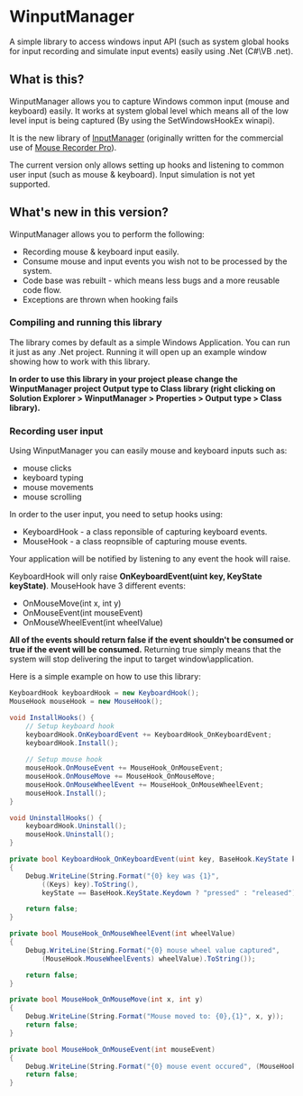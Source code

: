 # WinputManager
A simple library to access windows input API (such as system global hooks for input recording and simulate input events) easily using .Net (C#\VB .net).

## What is this?
WinputManager allows you to capture Windows common input (mouse and keyboard) easily. It works at system global level which means all of the low level input is being captured (By using the SetWindowsHookEx winapi).

It is the new library of [InputManager](https://www.codeproject.com/Articles/117657/InputManager-library-Track-user-input-and-simulate) (originally written for the commercial use of [Mouse Recorder Pro](http://byshynet.com/software.php?id=3)).

The current version only allows setting up hooks and listening to common user input (such as mouse & keyboard).
Input simulation is not yet supported.

## What's new in this version?
WinputManager allows you to perform the following:
* Recording mouse & keyboard input easily.
* Consume mouse and input events you wish not to be processed by the system.
* Code base was rebuilt - which means less bugs and a more reusable code flow.
* Exceptions are thrown when hooking fails


### Compiling and running this library
The library comes by default as a simple Windows Application. You can run it just as any .Net project.
Running it will open up an example window showing how to work with this library.

**In order to use this library in your project please change the WinputManager project Output type to Class library (right clicking on Solution Explorer > WinputManager > Properties > Output type > Class library).**

### Recording user input
Using WinputManager you can easily mouse and keyboard inputs such as: 
* mouse clicks
* keyboard typing
* mouse movements
* mouse scrolling

In order to the user input, you need to setup hooks using:
* KeyboardHook - a class reponsible of capturing keyboard events.
* MouseHook - a class reopnsible of capturing mouse events.

Your application will be notified by listening to any event the hook will raise.

KeyboardHook will only raise **OnKeyboardEvent(uint key, KeyState keyState)**.
MouseHook have 3 different events: 
* OnMouseMove(int x, int y)
* OnMouseEvent(int mouseEvent)
* OnMouseWheelEvent(int wheelValue)

**All of the events should return false if the event shouldn't be consumed or true if the event will be consumed.**
Returning true simply means that the system will stop delivering the input to target window\application.

Here is a simple example on how to use this library:
```csharp
KeyboardHook keyboardHook = new KeyboardHook();
MouseHook mouseHook = new MouseHook();

void InstallHooks() {
    // Setup keyboard hook
    keyboardHook.OnKeyboardEvent += KeyboardHook_OnKeyboardEvent;
    keyboardHook.Install();
    
    // Setup mouse hook
    mouseHook.OnMouseEvent += MouseHook_OnMouseEvent;
    mouseHook.OnMouseMove += MouseHook_OnMouseMove;
    mouseHook.OnMouseWheelEvent += MouseHook_OnMouseWheelEvent;
    mouseHook.Install();
}

void UninstallHooks() {
    keyboardHook.Uninstall();
    mouseHook.Uninstall();
}

private bool KeyboardHook_OnKeyboardEvent(uint key, BaseHook.KeyState keyState)
{
    Debug.WriteLine(String.Format("{0} key was {1}", 
        ((Keys) key).ToString(), 
        keyState == BaseHook.KeyState.Keydown ? "pressed" : "released"));

    return false;
}

private bool MouseHook_OnMouseWheelEvent(int wheelValue)
{
    Debug.WriteLine(String.Format("{0} mouse wheel value captured",
        (MouseHook.MouseWheelEvents) wheelValue).ToString());

    return false;
}

private bool MouseHook_OnMouseMove(int x, int y)
{
    Debug.WriteLine(String.Format("Mouse moved to: {0},{1}", x, y));
    return false;
}

private bool MouseHook_OnMouseEvent(int mouseEvent)
{
    Debug.WriteLine(String.Format("{0} mouse event occured", (MouseHook.MouseEvents) mouseEvent));
    return false;
}
```


